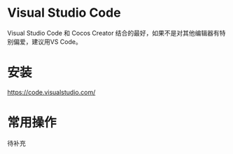 # Visual Studio Code
Visual Studio Code 和 Cocos Creator 结合的最好，如果不是对其他编辑器有特别偏爱，建议用VS Code。
# 安装
https://code.visualstudio.com/

# 常用操作
待补充
